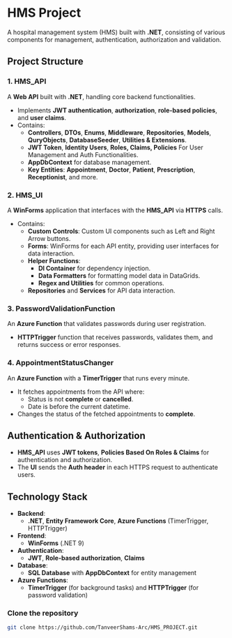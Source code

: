 # HMS Project

A hospital management system (HMS) built with **.NET**, consisting of various components for management, authentication, authorization and validation.

## Project Structure

### 1. **HMS_API**
A **Web API** built with **.NET**, handling core backend functionalities.

- Implements **JWT authentication**, **authorization**, **role-based policies**, and **user claims**.
- Contains:
  - **Controllers**, **DTOs**, **Enums**, **Middleware**, **Repositories**, **Models**, **QuryObjects**, **DatabaseSeeder**, **Utilities & Extensions**.
  - **JWT Token**, **Identity Users**, **Roles, Claims, Policies** For User Management and Auth Functionalities.
  - **AppDbContext** for database management.
  - **Key Entities**: **Appointment**, **Doctor**, **Patient**, **Prescription**, **Receptionist**, and more.

### 2. **HMS_UI**
A **WinForms** application that interfaces with the **HMS_API** via **HTTPS** calls.

- Contains:
  - **Custom Controls**: Custom UI components such as Left and Right Arrow buttons.
  - **Forms**: WinForms for each API entity, providing user interfaces for data interaction.
  - **Helper Functions**:
    - **DI Container** for dependency injection.
    - **Data Formatters** for formatting model data in DataGrids.
    - **Regex and Utilities** for common operations.
  - **Repositories** and **Services** for API data interaction.

### 3. **PasswordValidationFunction**
An **Azure Function** that validates passwords during user registration.

- **HTTPTrigger** function that receives passwords, validates them, and returns success or error responses.

### 4. **AppointmentStatusChanger**
An **Azure Function** with a **TimerTrigger** that runs every minute.

- It fetches appointments from the API where:
  - Status is not **complete** or **cancelled**.
  - Date is before the current datetime.
- Changes the status of the fetched appointments to **complete**.

## Authentication & Authorization

- **HMS_API** uses **JWT tokens**, **Policies Based On Roles & Claims** for authentication and authorization.
- The **UI** sends the **Auth header** in each HTTPS request to authenticate users.

## Technology Stack

- **Backend**: 
  - **.NET**, **Entity Framework Core**, **Azure Functions** (TimerTrigger, HTTPTrigger)
- **Frontend**: 
  - **WinForms** (.NET 9)
- **Authentication**: 
  - **JWT**, **Role-based authorization**, **Claims**
- **Database**: 
  - **SQL Database** with **AppDbContext** for entity management
- **Azure Functions**: 
  - **TimerTrigger** (for background tasks) and **HTTPTrigger** (for password validation)
  
### Clone the repository
```bash
git clone https://github.com/TanveerShams-Arc/HMS_PROJECT.git
```
